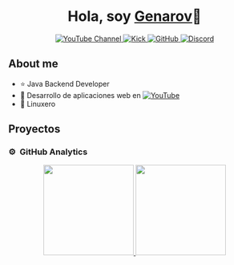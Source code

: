 
<div align="center">
  <h1>Hola, soy <a href="https://genarov.dev">Genarov</a>🐧</h1>
</div>

<div align="center">
  <a href="https://youtube.com">
    <img src="https://img.shields.io/badge/YouTube-red?style=for-the-badge&logo=youtube" alt="YouTube Channel">
  </a>
  <a href="https://kick.com">
    <img src="https://img.shields.io/badge/Kick-orange?style=for-the-badge" alt="Kick">
  </a>
  <a href="https://github.com/IamGenarov">
    <img src="https://img.shields.io/badge/GitHub-black?style=for-the-badge&logo=github" alt="GitHub">
  </a>
  <a href="https://discordapp.com/api/guilds/807719549075980308/widget.png?style=shield">
    <img src="https://img.shields.io/badge/Discord-blue?style=for-the-badge&logo=discord" alt="Discord">
  </a>
</div>

## About me

- ⭐ Java Backend Developer
- 🎥 Desarrollo de aplicaciones web en [![YouTube](https://img.shields.io/badge/YouTube-red?style=for-the-badge&logo=youtube)](https://youtube.com)
- 🐧 Linuxero

## Proyectos

### ⚙️ &nbsp;GitHub Analytics

<p align="center">
  <a href="https://github.com/ArisGuimera">
    <img height="180em" src="https://github-readme-stats-eight-theta.vercel.app/api?username=ArisGuimera&show_icons=true&theme=algolia&include_all_commits=true&count_private=true"/>
    <img height="180em" src="https://github-readme-stats-eight-theta.vercel.app/api/top-langs/?username=ArisGuimera&layout=compact&langs_count=8&theme=algolia"/>
  </a>
</p>
